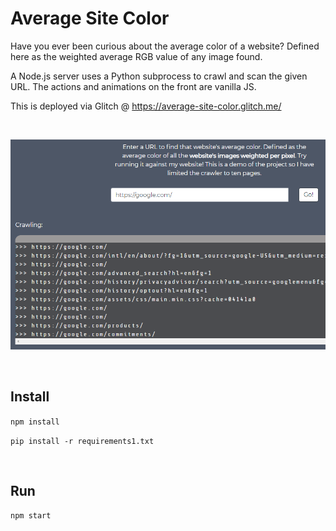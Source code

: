 # Average Site Color

Have you ever been curious about the average color of a website? Defined here as the weighted average RGB value of any image found.

A Node.js server uses a Python subprocess to crawl and scan the given URL. The actions and animations on the front are vanilla JS.

This is deployed via Glitch @ https://average-site-color.glitch.me/

&nbsp;

![preview image](https://raw.githubusercontent.com/madelinecodes/Average-Site-Color/master/average-site-color-example.png "Image of Average Site Color")

&nbsp;

## Install

`npm install`

`pip install -r requirements1.txt`

&nbsp;

## Run

`npm start`

